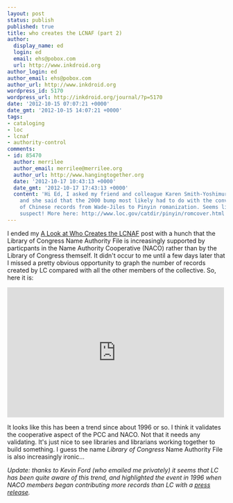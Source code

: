 ```yaml
---
layout: post
status: publish
published: true
title: who creates the LCNAF (part 2)
author:
  display_name: ed
  login: ed
  email: ehs@pobox.com
  url: http://www.inkdroid.org
author_login: ed
author_email: ehs@pobox.com
author_url: http://www.inkdroid.org
wordpress_id: 5170
wordpress_url: http://inkdroid.org/journal/?p=5170
date: '2012-10-15 07:07:21 +0000'
date_gmt: '2012-10-15 14:07:21 +0000'
tags:
- cataloging
- loc
- lcnaf
- authority-control
comments:
- id: 85470
  author: merrilee
  author_email: merrilee@merrilee.org
  author_url: http://www.hangingtogether.org
  date: '2012-10-17 10:43:13 +0000'
  date_gmt: '2012-10-17 17:43:13 +0000'
  content: 'Hi Ed, I asked my friend and colleague Karen Smith-Yoshimura about this,
    and she said that the 2000 bump most likely had to do with the conversion of names
    of Chinese records from Wade-Jiles to Pinyin romanization. Seems like a likely
    suspect! More here: http://www.loc.gov/catdir/pinyin/romcover.html'
---
```


<p>I ended my <a href="http://inkdroid.org/journal/2012/10/10/a-look-at-who-makes-the-lcnaf/">A Look at Who Creates the LCNAF</a> post with a hunch that the Library of Congress Name Authority File is increasingly supported by particpants in the Name Authority Cooperative (NACO) rather than by the Library of Congress themself. It didn't occur to me until a few days later that I missed a pretty obvious opportunity to graph the number of records created by LC compared with all the other members of the collective. So, here it is:</p>
<p><iframe width="500" height="300" scrolling="no" frameborder="no" src="https://www.google.com/fusiontables/embedviz?viz=GVIZ&amp;t=LINE&amp;gco_vAxes=%5B%7B%22title%22%3A%22Records+Created%22%2C+%22minValue%22%3Anull%2C+%22maxValue%22%3Anull%2C+%22useFormatFromData%22%3Atrue%2C+%22viewWindowMode%22%3A%22pretty%22%2C+%22viewWindow%22%3A%7B%22max%22%3Anull%2C+%22min%22%3Anull%7D%7D%2C%7B%22useFormatFromData%22%3Atrue%2C+%22viewWindowMode%22%3A%22pretty%22%2C+%22viewWindow%22%3A%7B%22max%22%3Anull%2C+%22min%22%3Anull%7D%2C+%22minValue%22%3Anull%2C+%22maxValue%22%3Anull%7D%5D&amp;gco_curveType=function&amp;gco_booleanRole=certainty&amp;gco_lineWidth=2&amp;gco_hAxis=%7B%22useFormatFromData%22%3Atrue%2C+%22minValue%22%3Anull%2C+%22maxValue%22%3Anull%2C+%22viewWindow%22%3Anull%2C+%22viewWindowMode%22%3Anull%2C+%22title%22%3A%22Year%22%7D&amp;gco_legend=right&amp;gco_title=LCNAF+Record+Creation+Overview&amp;containerId=gviz_canvas&amp;isXyPlot=true&amp;q=select+col0%2C+col1%2C+col2+from+1QctNI-hgLhwOO9pE42Ffdw5bQx9i-1iBpI286b4&amp;qrs=+where+col0+%3E%3D+&amp;qre=+and+col0+%3C%3D+&amp;qe=+order+by+col0+asc+limit+32&amp;width=500&amp;height=300"></iframe></p>
<p>It looks like this has been a trend since about 1996 or so. I think it validates the cooperative aspect of the PCC and NACO. Not that it needs any validating. It's just nice to see libraries and librarians working together to build something. I guess the name <em>Library of Congress</em> Name Authority File is also increasingly ironic...</p>
<p><em>Update: thanks to Kevin Ford (who emailed me privately) it seems that LC has been quite aware of this trend, and highlighted the event in 1996 when NACO members began contributing more records than LC with a <a href="http://www.loc.gov/today/pr/1996/96-154.html">press release</a>.</em></p>
